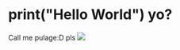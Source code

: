 # print("Hello World") yo?
Call me pulage:D pls
![](https://media.tenor.com/images/6754116011795436275/gif-url.gif)
